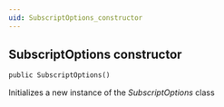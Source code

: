 ```yaml
---
uid: SubscriptOptions_constructor
---
```


## SubscriptOptions constructor

```txt
public SubscriptOptions()
```

Initializes a new instance of the *SubscriptOptions* class
